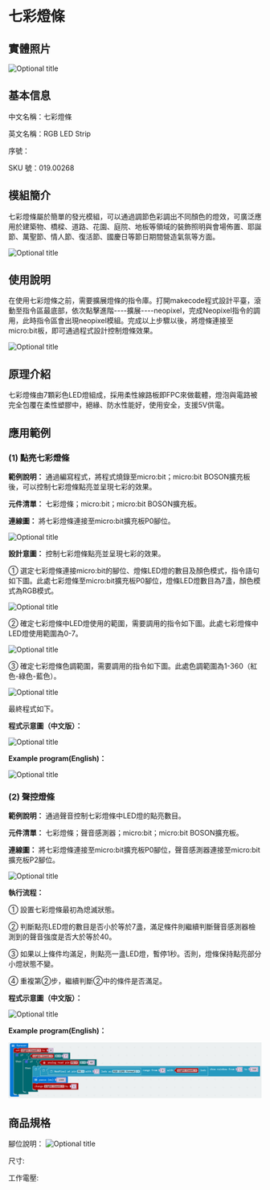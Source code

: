 # 七彩燈條

## 實體照片

![Optional title](../.gitbook/assets/boson-qi-cai-deng-dai-shi-wu-tu.jpg)

## 基本信息

中文名稱：七彩燈條

英文名稱：RGB LED Strip

序號：

SKU 號：019.00268

## 模組簡介

七彩燈條屬於簡單的發光模組，可以通過調節色彩調出不同顏色的燈效，可廣泛應用於建築物、橋樑、道路、花園、庭院、地板等領域的裝飾照明與會場佈置、耶誕節、萬聖節、情人節、復活節、國慶日等節日期間營造氣氛等方面。

![Optional title](../.gitbook/assets/boson-qi-cai-deng-dai-shi-li.png)

## 使用說明

在使用七彩燈條之前，需要擴展燈條的指令庫。打開makecode程式設計平臺，滾動至指令區最底部，依次點擊進階----擴展----neopixel，完成Neopixel指令的調用，此時指令區會出現neopixel模組。完成以上步驟以後，將燈條連接至micro:bit板，即可通過程式設計控制燈條效果。

![Optional title](../.gitbook/assets/boson-qi-cai-deng-dai-shi-yong-shuo-ming.png)

## 原理介紹

七彩燈條由7顆彩色LED燈組成，採用柔性線路板即FPC來做載體，燈泡與電路被完全包覆在柔性塑膠中，絕緣、防水性能好，使用安全，支援5V供電。

## 應用範例

### **\(1\) 點亮七彩燈條**

**範例說明：** 通過編寫程式，將程式燒錄至micro:bit；micro:bit BOSON擴充板後，可以控制七彩燈條點亮並呈現七彩的效果。

**元件清單：** 七彩燈條；micro:bit；micro:bit BOSON擴充板。

**連線圖：** 將七彩燈條連接至micro:bit擴充板P0腳位。

![Optional title](../.gitbook/assets/boson-qi-cai-deng-dai-dian-liang-qi-cai-deng-dai-lian-xian-tu.png)

**設計意圖：** 控制七彩燈條點亮並呈現七彩的效果。

① 選定七彩燈條連接micro:bit的腳位、燈條LED燈的數目及顏色模式，指令語句如下圖。此處七彩燈條至micro:bit擴充板P0腳位，燈條LED燈數目為7盞，顏色模式為RGB模式。

![Optional title](../.gitbook/assets/boson-qi-cai-deng-dai-dian-liang-qi-cai-deng-dai-she-ji-yi-tu-1.png)

② 確定七彩燈條中LED燈使用的範圍，需要調用的指令如下圖。此處七彩燈條中LED燈使用範圍為0-7。

![Optional title](../.gitbook/assets/boson-qi-cai-deng-dai-dian-liang-qi-cai-deng-dai-she-ji-yi-tu-2.png)

③ 確定七彩燈條色調範圍，需要調用的指令如下圖。此處色調範圍為1-360（紅色-綠色-藍色）。

![Optional title](../.gitbook/assets/boson-qi-cai-deng-dai-dian-liang-qi-cai-deng-dai-she-ji-yi-tu-3.png)

最終程式如下。

**程式示意圖（中文版）：**

![Optional title](../.gitbook/assets/boson-qi-cai-deng-dai-dian-liang-qi-cai-deng-dai-cheng-xu-shi-yi-tu-zhong-wen-ban.png)

**Example program(English)：**

![Optional title](../.gitbook/assets/boson-qi-cai-deng-dai-dian-liang-qi-cai-deng-dai-cheng-xu-shi-yi-tu-ying-wen-ban.png)

### **\(2\) 聲控燈條**

**範例說明：** 通過聲音控制七彩燈條中LED燈的點亮數目。

**元件清單：** 七彩燈條；聲音感測器；micro:bit；micro:bit BOSON擴充板。

**連線圖：** 將七彩燈條連接至micro:bit擴充板P0腳位，聲音感測器連接至micro:bit擴充板P2腳位。

![Optional title](../.gitbook/assets/boson-qi-cai-deng-dai-sheng-kong-deng-dai-lian-xian-tu.png)

**執行流程：**

① 設置七彩燈條最初為熄滅狀態。

② 判斷點亮LED燈的數目是否小於等於7盞，滿足條件則繼續判斷聲音感測器檢測到的聲音強度是否大於等於40。

③ 如果以上條件均滿足，則點亮一盞LED燈，暫停1秒。否則，燈條保持點亮部分小燈狀態不變。

④ 重複第②步，繼續判斷②中的條件是否滿足。

**程式示意圖（中文版）：**

![Optional title](../.gitbook/assets/boson-qi-cai-deng-dai-sheng-kong-deng-dai-cheng-xu-shi-yi-tu-zhong-wen-ban.png)

**Example program(English)：**

![Optional title](../.gitbook/assets/boson-qi-cai-deng-dai-sheng-kong-deng-dai-cheng-xu-shi-yi-tu-ying-wen-ban.png)

## 商品規格

腳位說明： ![Optional title](../.gitbook/assets/boson-qi-cai-deng-dai-yin-jiao-shuo-ming.png)

尺寸:

工作電壓:

